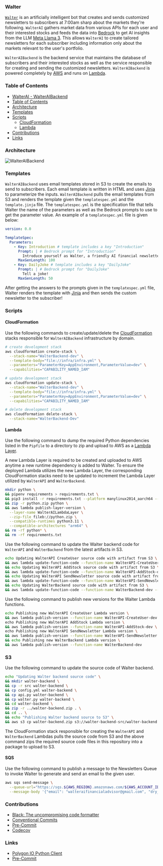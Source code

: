 ### Walter

[`Walter`](`https://walterai.io`) is an artificially intelligent bot that creates and sends customized newsletters to subscribers at 7:00am sharp about the markets they're following. `WalterAI` gathers market data from various APIs for each user and their interested stocks and feeds the data into [Bedrock](https://aws.amazon.com/bedrock/) to get AI insights from the LLM [Meta Llama 3](https://ai.meta.com/blog/meta-llama-3/). This allows `WalterAI` to create tailored newsletters for each subscriber including information only about the markets relevant to the user's portfolio.

`WalterAIBackend` is the backend service that maintains the database of subscribers and their interested stocks as well as the service responsible for creating and sending the customized newsletters. `WalterAIBackend` is powered completely by [AWS](https://aws.amazon.com/) and runs on [Lambda](https://aws.amazon.com/lambda/). 

### Table of Contents

- [WalterAI - WalterAIBackend](#walterai---walteraibackend)
- [Table of Contents](#table-of-contents)
- [Architecture](#architecture)
- [Templates](#templates)
- [Scripts](#scripts)
  - [CloudFormation](#cloudformation)
  - [Lambda](#lambda)
- [Contributions](#contributions)
- [Links](#links)

### Architecture

![WalterAIBackend](https://github.com/user-attachments/assets/d8441a55-84d6-41de-9199-7c70e7b034fc)

### Templates

`WalterAIBackend` uses email templates stored in S3 to create the emails to send to subscribers. Each email template is written in HTML and uses [Jinja](https://jinja.palletsprojects.com/en/3.1.x/api/) to parameterize the inputs. `WalterAIBackend` pulls the email templates from S3 and renders the template given the `templatespec.yml` and the `template.jinja` file. The `templatespec.yml` is the specification file that tells Walter the name of the parameters as well as the Bedrock prompts to use to get the parameter value. An example of a `templatespec.yml` file is given below:

```yaml
version: 0.0

TemplateSpec:
  Parameters:
    - Key: Introduction # template includes a key "Introduction"
      Prompt: | # Bedrock prompt for "Introduction" 
        Introduce yourself as Walter, a friendly AI financial newsletter bot
      MaxGenLength: 100
    - Key: DailyJoke # template includes a key "DailyJoke"
      Prompt: | # Bedrock prompt for "DailyJoke"
        Tell a joke!
      MaxGenLength: 50
```

After getting the answers to the prompts given in the `templatespec.yml` file, Walter renders the template with 
[Jinja](https://jinja.palletsprojects.com/en/3.1.x/api/) and then sends the custom newsletter to the subscriber!

### Scripts

#### CloudFormation

Use the following commands to create/update/delete the [CloudFormation](https://aws.amazon.com/cloudformation/) stacks responsible for `WalterAIBackend` infrastructure by domain.

```bash
# create development stack
aws cloudformation create-stack \
  --stack-name="WalterBackend-dev" \
  --template-body="file://infra/infra.yml" \
  --parameters="ParameterKey=AppEnvironment,ParameterValue=dev" \
  --capabilities="CAPABILITY_NAMED_IAM"

# update development stack
aws cloudformation update-stack \
  --stack-name="WalterBackend-dev" \
  --template-body="file://infra/infra.yml" \
  --parameters="ParameterKey=AppEnvironment,ParameterValue=dev" \
  --capabilities="CAPABILITY_NAMED_IAM"

# delete development stack
aws cloudformation delete-stack \
  --stack-name="WalterBackend-Dev"
```

#### Lambda

Use the following command to dump the required Python dependencies listed in the `Pipfile` to a directory to zip and upload to AWS as a [Lambda Layer](https://docs.aws.amazon.com/lambda/latest/dg/chapter-layers.html).

A new Lambda Layer is required to be created and uploaded to AWS anytime a new runtime dependency is added to Walter. To ensure the deployed Lambda utilizes the new Lambda Layer, the corresponding CloudFormation stacks need to be updated to increment the Lambda Layer utilized by `WalterAPI` and `WalterBackend`. 

```bash
mkdir python \
&& pipenv requirements > requirements.txt \
&& pip3 install -r requirements.txt --platform manylinux2014_aarch64 --target ./python --only-binary=:all: --upgrade \
&& zip -r python.zip python \
&& aws lambda publish-layer-version \
  --layer-name WalterAILambdaLayer \
  --zip-file fileb://python.zip \
  --compatible-runtimes python3.11 \
  --compatible-architectures "arm64" \
&& rm -rf python* \
&& rm -rf requirements.txt
```

Use the following command to update the Walter backend code for `WalterAPI` and `WalterBackend` from the latest artifacts in S3.

```bash
echo Updating WalterAPI CreateUser source code with artifact from S3 \
&& aws lambda update-function-code --function-name WalterAPI-CreateUser-dev --s3-bucket walter-backend-src --s3-key walter-backend.zip \
&& echo Updating WalterAPI AddStock source code with artifact from S3 \
&& aws lambda update-function-code --function-name WalterAPI-AddStock-dev --s3-bucket walter-backend-src --s3-key walter-backend.zip \
&& echo Updating WalterAPI SendNewsletter source code with artifact from S3 \
&& aws lambda update-function-code --function-name WalterAPI-SendNewsletter-dev --s3-bucket walter-backend-src --s3-key walter-backend.zip \
&& echo Updating WalterBackend source code with artifact from S3 \
&& aws lambda update-function-code --function-name WalterBackend-dev --s3-bucket walter-backend-src --s3-key walter-backend.zip
```

Use the following command to publish new versions for the Walter Lambda functions.

```bash
echo Publishing new WalterAPI CreateUser Lambda version \
&& aws lambda publish-version --function-name WalterAPI-CreateUser-dev \
echo Publishing new WalterAPI AddStock Lambda version \
&& aws lambda publish-version --function-name WalterAPI-AddStock-dev \
echo Publishing new WalterAPI SendNewsletter Lambda version \
&& aws lambda publish-version --function-name WalterAPI-SendNewsletter \
&& echo Publishing new WalterBackend Lambda version \
&& aws lambda publish-version --function-name WalterBackend-dev
```

### S3

Use the following command to update the source code of Walter backend.

```bash
echo "Updating Walter backend source code" \
&& mkdir walter-backend \
&& cp -r src walter-backend \
&& cp config.yml walter-backend \
&& cp api.py walter-backend \
&& cp walter.py walter-backend \
&& cd walter-backend \
&& zip -r ../walter-backend.zip . \
&& cd .. \
&& echo "Publishing Walter backend source to S3" \
&& aws s3 cp walter-backend.zip s3://walter-backend-src/walter-backend.zip
```
The CloudFormation stack responsible for creating the `WalterAPI` and `WalterBackend` Lambdas pulls the source  code
from S3 and the above command zips the required source code files in this repository into a package to upload to S3. 

#### SQS

Use the following command to publish a message to the Newsletters Queue to invoke Walter to generate and send an email to the given user.

```bash
aws sqs send-message \
  --queue-url="https://sqs.${AWS_REGION}.amazonaws.com/${AWS_ACCOUNT_ID}/NewsletterQueue-${DOMAIN}" \
  --message-body '{"email": "walteraifinancialadvisor@gmail.com", "dry_run": "false"}'
```

### Contributions

* [Black: The uncompromising code formatter](https://black.readthedocs.io/en/stable/)
* [Conventional Commits](https://www.conventionalcommits.org/en/v1.0.0/)
* [Pre-Commit](https://github.com/pre-commit/pre-commit)
* [Codecov](https://about.codecov.io/)


### Links

* [Polygon IO Python Client](https://github.com/polygon-io/client-python)
* [Pre-Commit](https://github.com/pre-commit/pre-commit)
